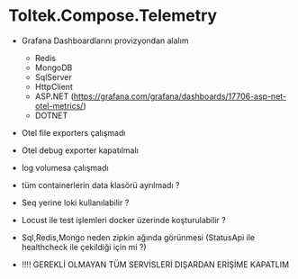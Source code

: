 # Toltek.Compose.Telemetry
* Grafana Dashboardlarını provizyondan alalım
    - Redis
    - MongoDB
    - SqlServer
    - HttpClient
    - ASP.NET (https://grafana.com/grafana/dashboards/17706-asp-net-otel-metrics/)
    - DOTNET   
* Otel file exporters çalışmadı
* Otel debug exporter kapatılmalı
* log volumesa çalışmadı
* tüm containerlerin data klasörü ayrılmadı ?
* Seq yerine loki kullanılabilir ?
* Locust ile test işlemleri docker üzerinde koşturulabilir ?
* Sql,Redis,Mongo neden zipkin ağında görünmesi (StatusApi ile healthcheck ile çekildiği için mi ?)

* !!!! GEREKLİ OLMAYAN TÜM SERVİSLERİ DIŞARDAN ERİŞİME KAPATLIM
